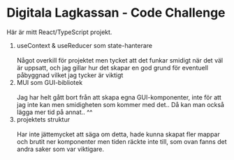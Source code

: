 # Digitala Lagkassan - Code Challenge

Här är mitt React/TypeScript projekt.

1. useContext & useReducer som state-hanterare <br /><br />
     Något overkill för projektet men tycket att det funkar smidigt när det väl är uppsatt, och jag gillar hur det skapar en god grund för eventuell påbyggnad vilket jag tycker är viktigt<br />
2. MUI som GUI-bibliotek <br /><br />
     Jag har helt gått bort från att skapa egna GUI-komponenter, inte för att jag inte kan men smidigheten som kommer med det.. Då kan man också lägga mer tid på annat.. ^^<br />
3. projektets struktur <br /><br />
     Har inte jättemycket att säga om detta, hade kunna skapat fler mappar och brutit ner komponenter men tiden räckte inte till, som ovan fanns det andra saker som var viktigare.
